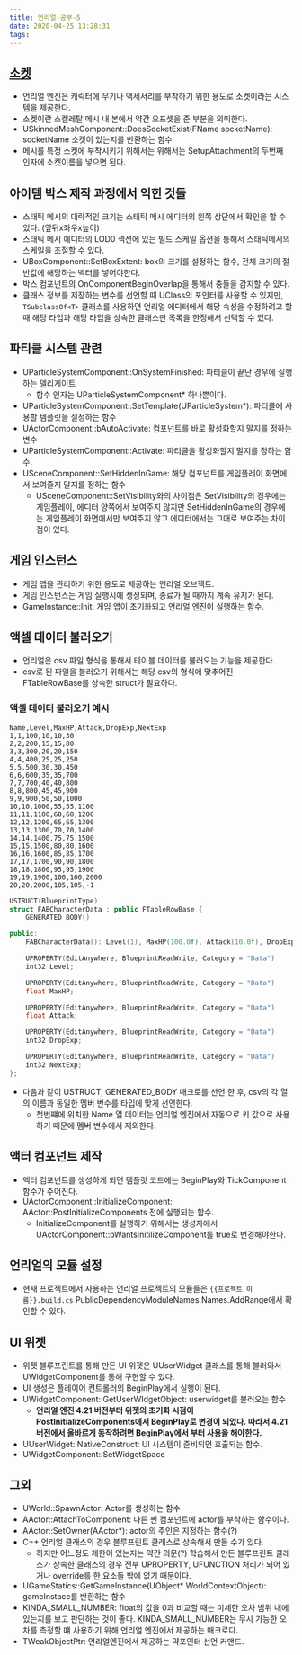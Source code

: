 ```yaml
---
title: 언리얼-공부-5
date: 2020-04-25 13:28:31
tags:
---
```



## [소켓](https://docs.unrealengine.com/ko/Engine/Content/Types/SkeletalMeshes/Sockets/index.html)
- 언리얼 엔진은 캐릭터에 무기나 액세서리를 부착하기 위한 용도로 소켓이라는 시스템을 제공한다.
- 소켓이란 스켈레탈 메시 내 본에서 약간 오프셋을 준 부분을 의미한다.
- USkinnedMeshComponent::DoesSocketExist(FName socketName): socketName 소켓이 있는지를 반환하는 함수
- 메시를 특정 소켓에 부착시키기 위해서는 위해서는 SetupAttachment의 두번째 인자에 소켓이름을 넣으면 된다.

## 아이템 박스 제작 과정에서 익힌 것들
- 스태틱 메시의 대략적인 크기는 스태틱 메시 에디터의 왼쪽 상단에서 확인을 할 수 있다. (앞뒤x좌우x높이)
- 스태틱 메시 에디터의 LOD0 섹션에 있는 빌드 스케일 옵션을 통해서 스태틱메시의 스케일을 조절할 수 있다.
- UBoxComponent::SetBoxExtent: box의 크기를 설정하는 함수, 전체 크기의 절반값에 해당하는 벡터를 넣어야한다.
- 박스 컴포넌트의 OnComponentBeginOverlap을 통해서 충돌을 감지할 수 있다.
- 클래스 정보를 저장하는 변수를 선언할 때 UClass의 포인터를 사용할 수 있지만, `TSubclassOf<T>` 클래스를 사용하면 언리얼 에디터에서 해당 속성을 수정하려고 할 때 해당 타입과 해당 타입을 상속한 클래스만 목록을 한정해서 선택할 수 있다.

## 파티클 시스템 관련
- UParticleSystemComponent::OnSystemFinished: 파티클이 끝난 경우에 실행하는 델리게이트
	- 함수 인자는 UParticleSystemComponent* 하나뿐이다.
- UParticleSystemComponent::SetTemplate(UParticleSystem*): 파티클에 사용할 템플릿을 설정하는 함수
- UActorComponent::bAutoActivate: 컴포넌트를 바로 활성화할지 말지를 정하는 변수
- UParticleSystemComponent::Activate: 파티클을 활성화할지 말지를 정하는 함수.
- USceneComponent::SetHiddenInGame: 해당 컴포넌트를 게임플레이 화면에서 보여줄지 말지를 정하는 함수
	- USceneComponent::SetVisibility와의 차이점은 SetVisibility의 경우에는 게임플레이, 에디터 양쪽에서 보여주지 않지만 SetHiddenInGame의 경우에는 게임플레이 화면에서만 보여주지 않고 에디터에서는 그대로 보여주는 차이점이 있다.

## 게임 인스턴스
- 게임 앱을 관리하기 위한 용도로 제공하는 언리얼 오브젝트.
- 게임 인스턴스는 게임 실행시에 생성되며, 종료가 될 때까지 계속 유지가 된다.
- GameInstance::Init: 게임 앱이 초기화되고 언리얼 엔진이 실행하는 함수.

## 액셀 데이터 불러오기
- 언리얼은 csv 파일 형식을 통해서 테이블 데이터를 불러오는 기능을 제공한다.
- csv로 된 파일을 불러오기 위해서는 해당 csv의 형식에 맞추어진 FTableRowBase를 상속한 struct가 필요하다.

### 액셀 데이터 불러오기 예시
```
Name,Level,MaxHP,Attack,DropExp,NextExp
1,1,100,10,10,30
2,2,200,15,15,80
3,3,300,20,20,150
4,4,400,25,25,250
5,5,500,30,30,450
6,6,600,35,35,700
7,7,700,40,40,800
8,8,800,45,45,900
9,9,900,50,50,1000
10,10,1000,55,55,1100
11,11,1100,60,60,1200
12,12,1200,65,65,1300
13,13,1300,70,70,1400
14,14,1400,75,75,1500
15,15,1500,80,80,1600
16,16,1600,85,85,1700
17,17,1700,90,90,1800
18,18,1800,95,95,1900
19,19,1900,100,100,2000
20,20,2000,105,105,-1
```
```c++
USTRUCT(BlueprintType)
struct FABCharacterData : public FTableRowBase {
	GENERATED_BODY()

public:
	FABCharacterData(): Level(1), MaxHP(100.0f), Attack(10.0f), DropExp(10), NextExp(30) {}

	UPROPERTY(EditAnywhere, BlueprintReadWrite, Category = "Data")
	int32 Level;

	UPROPERTY(EditAnywhere, BlueprintReadWrite, Category = "Data")
	float MaxHP;

	UPROPERTY(EditAnywhere, BlueprintReadWrite, Category = "Data")
	float Attack;

	UPROPERTY(EditAnywhere, BlueprintReadWrite, Category = "Data")
	int32 DropExp;

	UPROPERTY(EditAnywhere, BlueprintReadWrite, Category = "Data")
	int32 NextExp;
};
```
- 다음과 같이 USTRUCT, GENERATED_BODY 매크로를 선언 한 후, csv의 각 열의 이름과 동일한 멤버 변수를 타입에 맞게 선언한다.
  - 첫번쨰에 위치한 Name 열 데이터는 언리얼 엔진에서 자동으로 키 값으로 사용하기 때문에 멤버 변수에서 제외한다.

## 액터 컴포넌트 제작
- 액터 컴포넌트를 생성하게 되면 템플릿 코드에는 BeginPlay와 TickComponent 함수가 주어진다.
- UActorComponent::InitializeComponent: AActor::PostInitializeComponents 전에 실행되는 함수.
	- InitializeComponent를 실행하기 위해서는 생성자에서 UActorComponent::bWantsInitilizeComponent를 true로 변경해야한다.

## 언리얼의 모듈 설정
- 현재 프로젝트에서 사용하는 언리얼 프로젝트의 모듈들은 `{{프로젝트 이름}}.build.cs` PublicDependencyModuleNames.Names.AddRange에서 확인할 수 있다.

## UI 위젯
- 위젯 블루프린트를 통해 만든 UI 위젯은 UUserWidget 클래스를 통해 불러와서 UWidgetComponent를 통해 구현할 수 있다.
- UI 생성은 플레이어 컨트롤러의 BeginPlay에서 실행이 된다.
- UWidgetComponent::GetUserWIdgetObject: userwidget를 불러오는 함수
	- **언리얼 엔진 4.21 버전부터 위젯의 초기화 시점이 PostInitializeComponents에서 BeginPlay로 변경이 되었다. 따라서 4.21 버전에서 올바르게 동작하려면 BeginPlay에서 부터 사용을 해야한다.**
- UUserWidget::NativeConstruct: UI 시스템이 준비되면 호출되는 함수.
- UWidgetComponent::SetWidgetSpace

## 그외
- UWorld::SpawnActor<T>: Actor를 생성하는 함수
- AActor::AttachToComponent: 다른 씬 컴포넌트에 actor를 부착하는 함수이다.
- AActor::SetOwner(AActor*): actor의 주인은 지정하는 함수(?)
- C++ 언리얼 클래스의 경우 블루프린트 클래스로 상속해서 만들 수가 있다.
  - 하지만 어느정도 제한이 있는지는 약간 의문(?) 학습해서 만든 블루프린트 클래스가 상속한 클래스의 경우 전부 UPROPERTY, UFUNCTION 처리가 되어 있거나 override를 한 요소들 밖에 없기 때문이다.
- UGameStatics::GetGameInstance(UObject* WorldContextObject): gameInstace를 반환하는 함수
- KINDA_SMALL_NUMBER: float의 값을 0과 비교할 때는 미세한 오차 범위 내에 있는지를 보고 판단하는 것이 좋다. KINDA_SMALL_NUMBER는 무시 가능한 오차를 측정할 떄 사용하기 위해 언리얼 엔진에서 제공하는 매크로다.
- TWeakObjectPtr: 언리얼엔진에서 제공하는 약포인터 선언 커맨드.